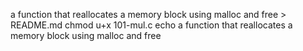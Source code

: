 a function that reallocates a memory block using malloc and free > README.md
chmod u+x 101-mul.c
echo a function that reallocates a memory block using malloc and free
